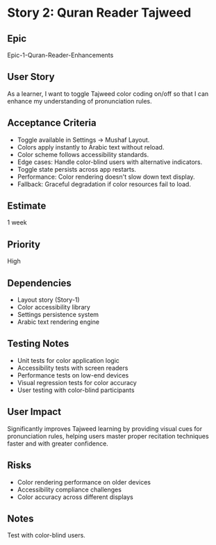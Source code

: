 # Story 2: Quran Reader Tajweed

## Epic
Epic-1-Quran-Reader-Enhancements

## User Story
As a learner, I want to toggle Tajweed color coding on/off so that I can enhance my understanding of pronunciation rules.

## Acceptance Criteria
- Toggle available in Settings → Mushaf Layout.
- Colors apply instantly to Arabic text without reload.
- Color scheme follows accessibility standards.
- Edge cases: Handle color-blind users with alternative indicators.
- Toggle state persists across app restarts.
- Performance: Color rendering doesn't slow down text display.
- Fallback: Graceful degradation if color resources fail to load.

## Estimate
1 week

## Priority
High

## Dependencies
- Layout story (Story-1)
- Color accessibility library
- Settings persistence system
- Arabic text rendering engine

## Testing Notes
- Unit tests for color application logic
- Accessibility tests with screen readers
- Performance tests on low-end devices
- Visual regression tests for color accuracy
- User testing with color-blind participants

## User Impact
Significantly improves Tajweed learning by providing visual cues for pronunciation rules, helping users master proper recitation techniques faster and with greater confidence.

## Risks
- Color rendering performance on older devices
- Accessibility compliance challenges
- Color accuracy across different displays

## Notes
Test with color-blind users.
